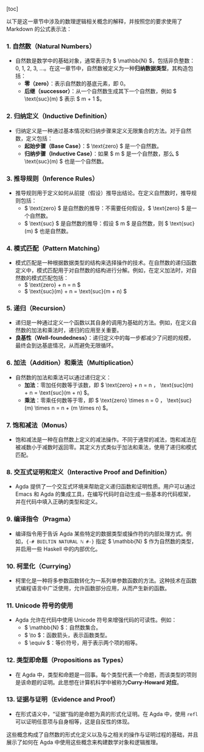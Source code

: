 [toc]

以下是这一章节中涉及的数理逻辑相关概念的解释，并按照您的要求使用了 Markdown 的公式表示法：

### 1. **自然数（Natural Numbers）**
   - 自然数是数学中的基础对象，通常表示为 $ \mathbb{N} $，包括非负整数：0, 1, 2, 3, $\dots$。在这一章节中，自然数被定义为一种**归纳数据类型**，其构造包括：
     - **零（zero）**：表示自然数的基底元素，即 0。
     - **后继（successor）**：从一个自然数生成其下一个自然数，例如 $ \text{suc}(m) $ 表示 $ m + 1 $。

### 2. **归纳定义（Inductive Definition）**
   - 归纳定义是一种通过基本情况和归纳步骤来定义无限集合的方法。对于自然数，定义包括：
     - **起始步骤（Base Case）**：$ \text{zero} $ 是一个自然数。
     - **归纳步骤（Inductive Case）**：如果 $ m $ 是一个自然数，那么 $ \text{suc}(m) $ 也是一个自然数。

### 3. **推导规则（Inference Rules）**
   - 推导规则用于定义如何从前提（假设）推导出结论。在定义自然数时，推导规则包括：
     - $ \text{zero} $ 是自然数的推导：不需要任何假设，$ \text{zero} $ 是一个自然数。
     - $ \text{suc} $ 是自然数的推导：假设 $ m $ 是自然数，则 $ \text{suc}(m) $ 也是自然数。

### 4. **模式匹配（Pattern Matching）**
   - 模式匹配是一种根据数据类型的结构来选择操作的技术。在自然数的递归函数定义中，模式匹配用于对自然数的结构进行分解。例如，在定义加法时，对自然数的模式匹配包括：
     - $ \text{zero} + n = n $
     - $ \text{suc}(m) + n = \text{suc}(m + n) $

### 5. **递归（Recursion）**
   - 递归是一种通过定义一个函数以其自身的调用为基础的方法。例如，在定义自然数的加法和乘法时，递归的应用至关重要。
   - **良基性（Well-foundedness）**：递归定义中的每一步都减少了问题的规模，最终会到达基底情况，从而避免无限循环。

### 6. **加法（Addition）和乘法（Multiplication）**
   - 自然数的加法和乘法可以通过递归定义：
     - **加法**：零加任何数等于该数，即 $ \text{zero} + n = n $，$ \text{suc}(m) + n = \text{suc}(m + n) $。
     - **乘法**：零乘任何数等于零，即 $ \text{zero} \times n = 0 $，$ \text{suc}(m) \times n = n + (m \times n) $。

### 7. **饱和减法（Monus）**
   - 饱和减法是一种在自然数上定义的减法操作。不同于通常的减法，饱和减法在被减数小于减数时返回零。其定义方式类似于加法和乘法，使用了递归和模式匹配。

### 8. **交互式证明和定义（Interactive Proof and Definition）**
   - Agda 提供了一个交互式环境来帮助定义递归函数和证明性质。用户可以通过 Emacs 和 Agda 的集成工具，在编写代码时自动生成一些基本的代码框架，并在代码中填入正确的类型和定义。

### 9. **编译指令（Pragma）**
   - 编译指令用于告诉 Agda 某些特定的数据类型或操作符的内部处理方式。例如，`{-# BUILTIN NATURAL ℕ #-}` 指定 $ \mathbb{N} $ 作为自然数的类型，并启用一些 Haskell 中的内部优化。

### 10. **柯里化（Currying）**
   - 柯里化是一种将多参数函数转化为一系列单参数函数的方法。这种技术在函数式编程语言中广泛使用，允许函数部分应用，从而产生新的函数。

### 11. **Unicode 符号的使用**
   - Agda 允许在代码中使用 Unicode 符号来增强代码的可读性。例如：
     - $ \mathbb{N} $：自然数集合。
     - $ \to $：函数箭头，表示函数类型。
     - $ \equiv $：等价符号，用于表示两个项的相等。

### 12. **类型即命题（Propositions as Types）**
   - 在 Agda 中，类型和命题是一回事。每个类型代表一个命题，而该类型的项则是该命题的证明。此思想在计算机科学中被称为**Curry-Howard 对应**。

### 13. **证据与证明（Evidence and Proof）**
   - 在形式语义中，“证据”指的是命题为真的形式化证明。在 Agda 中，使用 `refl` 可以证明任意项与自身相等，这是自反性的体现。

这些概念构成了自然数的形式化定义以及与之相关的操作与证明过程的基础，并且展示了如何在 Agda 中使用这些概念来构建数学对象和逻辑推理。